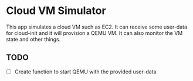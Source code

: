 # Cloud VM Simulator

This app simulates a cloud VM such as EC2. It can receive some user-data for cloud-init and it will provision a 
QEMU VM. It can also monitor the VM state and other things. 

## TODO

- [ ] Create function to start QEMU with the provided user-data
